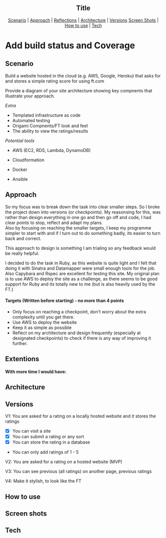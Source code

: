 <h2 align="center"> Title </h2>

 <p align="center">  <a href='#scenario'>Scenario</a> |  <a href='#approach'>Approach</a>   |   <a href='#reflections'>Reflections</a> |  <a href='#architecture'>Architecture</a> |  <a href='#user_stories'>Versions</a>
 <a href='#screen_shots'>Screen Shots</a> |  <a href='#use'>How to use</a>   |   <a href='#tech'>Tech</a>

 # Add build status and Coverage

## Scenario  <a name= "scenario"></a>

Build a website hosted in the cloud (e.g. AWS, Google, Heroku) that asks for and stores a simple
rating score for using ft.com

Provide a diagram of your site architecture showing key compnents that illustrate your approach.

*Extra*
 - Templated infrastructure as code
 - Automated testing
 - Origami Compnents/FT look and feel
 - The ability to view the ratings/results

 *Potential tools*
 - AWS (EC2, RDS, Lambda, DynamoDB)

 - Cloudformation

 - Docker

 - Ansible

## Approach <a name= "approach"> </a>

So my focus was to break down the task into clear smaller steps. So I broke the project down into versions (or checkpoints).
My reasonsing for this, was rather than design everything in one go and then go off and code, I had clear points to stop, reflect and adapt my plans.  
Also by focusing on reaching the smaller targets, I keep my programme simpler to start with and if I turn out to do something badly, its easier to turn back and  correct.

This approach to design is something I am trialing so any feedback would be really helpful.

I decided to do the task in Ruby, as this website is quite light and I felt that doing it with Sinatra and Datamapper were small
enough tools for the job. Also Capybara and Rspec are excellent for testing this site.
My original plan is to use AWS to deploy the site as a challenge, as there seems to be good support for Ruby and
its totally new to me (but is also heavily used by the FT.)

#### Targets (Written before starting) - no more than 4 points
- Only focus on reaching a checkpoint, don't worry about the extra complexity until you get there.
- Use AWS to deploy the website
- Keep it as simple as possible
- Reflect on my architecture and design frequently (especially at designated checkpoints) to check if there is any way of improving it further.

## Extentions <a name= "reflections"> </a>

#### With more time I would have:

## Architecture <a name= "architecture"> </a>


## Versions <a name= "user_stories"> </a>

V1: You are asked for a rating on a locally hosted website and it stores the ratings
  - [x] You can visit a site
  - [x] You can submit a rating or any sort
  - [x] You can store the rating in a database
  - You can only add ratings of 1 - 5

V2: You are asked for a rating on a hosted website  (MVP)

V3: You can see previous (all ratings) on another page, previous ratings

V4: Make it stylish, to look like the FT

## How to use  <a name= "use"> </a>

## Screen shots <a name= "screen_shots"> </a>

## Tech <a name= "tech"> </a>
